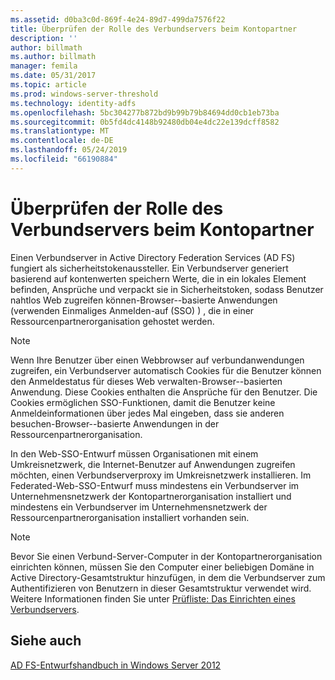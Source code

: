 ```yaml
---
ms.assetid: d0ba3c0d-869f-4e24-89d7-499da7576f22
title: Überprüfen der Rolle des Verbundservers beim Kontopartner
description: ''
author: billmath
ms.author: billmath
manager: femila
ms.date: 05/31/2017
ms.topic: article
ms.prod: windows-server-threshold
ms.technology: identity-adfs
ms.openlocfilehash: 5bc304277b872bd9b99b79b84694dd0cb1eb73ba
ms.sourcegitcommit: 0b5fd4dc4148b92480db04e4dc22e139dcff8582
ms.translationtype: MT
ms.contentlocale: de-DE
ms.lasthandoff: 05/24/2019
ms.locfileid: "66190884"
---
```

# <a name="review-the-role-of-the-federation-server-in-the-account-partner"></a>Überprüfen der Rolle des Verbundservers beim Kontopartner

Einen Verbundserver in Active Directory Federation Services \(AD FS\) fungiert als sicherheitstokenaussteller. Ein Verbundserver generiert basierend auf kontenwerten speichern Werte, die in ein lokales Element befinden, Ansprüche und verpackt sie in Sicherheitstoken, sodass Benutzer nahtlos Web zugreifen können\-Browser\--basierte Anwendungen \(verwenden Einmaliges Anmelden\-auf \(SSO\) \) , die in einer Ressourcenpartnerorganisation gehostet werden.  
  
> [!NOTE]  
> Wenn Ihre Benutzer über einen Webbrowser auf verbundanwendungen zugreifen, ein Verbundserver automatisch Cookies für die Benutzer können den Anmeldestatus für dieses Web verwalten\-Browser\--basierten Anwendung. Diese Cookies enthalten die Ansprüche für den Benutzer. Die Cookies ermöglichen SSO-Funktionen, damit die Benutzer keine Anmeldeinformationen über jedes Mal eingeben, dass sie anderen besuchen\-Browser\--basierte Anwendungen in der Ressourcenpartnerorganisation.  
  
In den Web-SSO-Entwurf müssen Organisationen mit einem Umkreisnetzwerk, die Internet-Benutzer auf Anwendungen zugreifen möchten, einen Verbundserverproxy im Umkreisnetzwerk installieren. Im Federated-Web-SSO-Entwurf muss mindestens ein Verbundserver im Unternehmensnetzwerk der Kontopartnerorganisation installiert und mindestens ein Verbundserver im Unternehmensnetzwerk der Ressourcenpartnerorganisation installiert vorhanden sein.  
  
> [!NOTE]  
> Bevor Sie einen Verbund-Server-Computer in der Kontopartnerorganisation einrichten können, müssen Sie den Computer einer beliebigen Domäne in Active Directory-Gesamtstruktur hinzufügen, in dem die Verbundserver zum Authentifizieren von Benutzern in dieser Gesamtstruktur verwendet wird. Weitere Informationen finden Sie unter [Prüfliste: Das Einrichten eines Verbundservers](../../ad-fs/deployment/Checklist--Setting-Up-a-Federation-Server.md).  
  
## <a name="see-also"></a>Siehe auch
[AD FS-Entwurfshandbuch in Windows Server 2012](AD-FS-Design-Guide-in-Windows-Server-2012.md)
